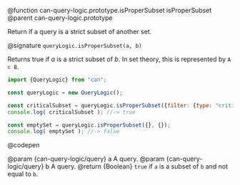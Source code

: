@function can-query-logic.prototype.isProperSubset isProperSubset
@parent can-query-logic.prototype

Return if a query is a strict subset of another set.

@signature `queryLogic.isProperSubset(a, b)`

  Returns true if _a_ is a strict subset of _b_.  In set theory, this is
  represented by `A ⊂ B`.

  ```js
  import {QueryLogic} from "can";

  const queryLogic = new QueryLogic();

  const criticalSubset = queryLogic.isProperSubset({filter: {type: "critical"}}, {});
  console.log( criticalSubset ); //-> true

  const emptySet = queryLogic.isProperSubset({}, {});
  console.log( emptySet ); //-> false
  ```
  @codepen

  @param  {can-query-logic/query} a A query.
  @param  {can-query-logic/query} b A query.
  @return {Boolean} `true` if `a` is a subset of `b` and not equal to `b`.
